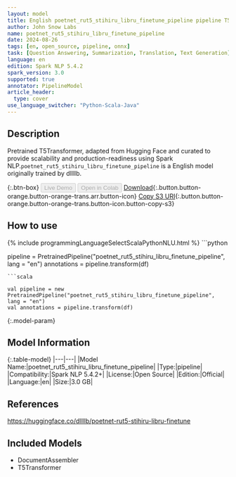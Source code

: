 ```yaml
---
layout: model
title: English poetnet_rut5_stihiru_libru_finetune_pipeline pipeline T5Transformer from dllllb
author: John Snow Labs
name: poetnet_rut5_stihiru_libru_finetune_pipeline
date: 2024-08-26
tags: [en, open_source, pipeline, onnx]
task: [Question Answering, Summarization, Translation, Text Generation]
language: en
edition: Spark NLP 5.4.2
spark_version: 3.0
supported: true
annotator: PipelineModel
article_header:
  type: cover
use_language_switcher: "Python-Scala-Java"
---
```


## Description

Pretrained T5Transformer, adapted from Hugging Face and curated to provide scalability and production-readiness using Spark NLP.`poetnet_rut5_stihiru_libru_finetune_pipeline` is a English model originally trained by dllllb.

{:.btn-box}
<button class="button button-orange" disabled>Live Demo</button>
<button class="button button-orange" disabled>Open in Colab</button>
[Download](https://s3.amazonaws.com/auxdata.johnsnowlabs.com/public/models/poetnet_rut5_stihiru_libru_finetune_pipeline_en_5.4.2_3.0_1724679560018.zip){:.button.button-orange.button-orange-trans.arr.button-icon}
[Copy S3 URI](s3://auxdata.johnsnowlabs.com/public/models/poetnet_rut5_stihiru_libru_finetune_pipeline_en_5.4.2_3.0_1724679560018.zip){:.button.button-orange.button-orange-trans.button-icon.button-copy-s3}

## How to use



<div class="tabs-box" markdown="1">
{% include programmingLanguageSelectScalaPythonNLU.html %}
```python

pipeline = PretrainedPipeline("poetnet_rut5_stihiru_libru_finetune_pipeline", lang = "en")
annotations =  pipeline.transform(df)   

```
```scala

val pipeline = new PretrainedPipeline("poetnet_rut5_stihiru_libru_finetune_pipeline", lang = "en")
val annotations = pipeline.transform(df)

```
</div>

{:.model-param}
## Model Information

{:.table-model}
|---|---|
|Model Name:|poetnet_rut5_stihiru_libru_finetune_pipeline|
|Type:|pipeline|
|Compatibility:|Spark NLP 5.4.2+|
|License:|Open Source|
|Edition:|Official|
|Language:|en|
|Size:|3.0 GB|

## References

https://huggingface.co/dllllb/poetnet-rut5-stihiru-libru-finetune

## Included Models

- DocumentAssembler
- T5Transformer